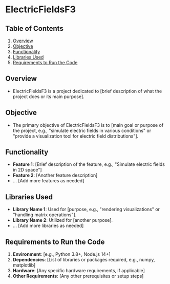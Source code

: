 # ElectricFieldsF3

## Table of Contents
1. [Overview](#overview)
2. [Objective](#objective)
3. [Functionality](#functionality)
4. [Libraries Used](#libraries-used)
5. [Requirements to Run the Code](#requirements-to-run-the-code)

## Overview
- ElectricFieldsF3 is a project dedicated to [brief description of what the project does or its main purpose].

## Objective
- The primary objective of ElectricFieldsF3 is to [main goal or purpose of the project, e.g., "simulate electric fields in various conditions" or "provide a visualization tool for electric field distributions"].

## Functionality
- **Feature 1**: [Brief description of the feature, e.g., "Simulate electric fields in 2D space"]
- **Feature 2**: [Another feature description]
- ... [Add more features as needed]

## Libraries Used
- **Library Name 1**: Used for [purpose, e.g., "rendering visualizations" or "handling matrix operations"].
- **Library Name 2**: Utilized for [another purpose].
- ... [Add more libraries as needed]

## Requirements to Run the Code
1. **Environment**: [e.g., Python 3.8+, Node.js 14+]
2. **Dependencies**: [List of libraries or packages required, e.g., numpy, matplotlib]
3. **Hardware**: [Any specific hardware requirements, if applicable]
4. **Other Requirements**: [Any other prerequisites or setup steps]
